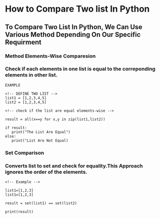 # How to Compare Two list In Python

## To Compare Two List In Python, We Can Use Various Method Depending On Our Specific Requirment

### Method Elements-Wise Comparesion

### Check if each elements in one list is equal to the correponding elements in other list.

```
EXAMPLE

<!-- DEFINE TWO LIST -->
list1 = [1,2,3,4,5]
list2 = [1,2,3,4,5]

<!-- check if the list are equal elements-wise -->

result = all(x==y for x,y in zip(list1,list2))

if result:
   print("The List Are Equal")
else:
   print("List Are Not Equal)
```

### Set Comparison

### Converts list to set and check for equality.This Approach ignores the order of the elements.

```
<!-- Example -->

list1=[1,2,3]
list1=[1,2,3]

result = set(list1) == set(list2)

print(result)


```
